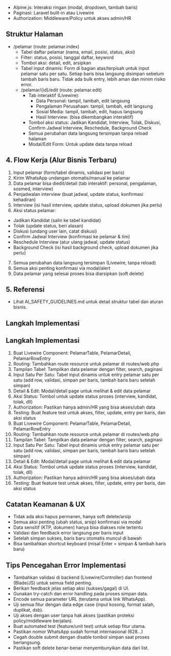 - Alpine.js: Interaksi ringan (modal, dropdown, tambah baris)
- Paginasi: Laravel built-in atau Livewire
- Authorization: Middleware/Policy untuk akses admin/HR

## Struktur Halaman
- /pelamar (route: pelamar.index)
    - Tabel daftar pelamar (nama, email, posisi, status, aksi)
    - Filter: status, posisi, tanggal daftar, keyword
    - Tombol aksi: detail, edit, arsipkan
    - Tabel input dinamis: Form di bagian atas/terpisah untuk input pelamar satu per satu. Setiap baris bisa langsung disimpan sebelum tambah baris baru. Tidak ada bulk entry, lebih aman dan minim risiko error.
  - /pelamar/{id}/edit (route: pelamar.edit)
    - Tab interaktif (Livewire):
        - Data Personal: tampil, tambah, edit langsung
        - Pengalaman Perusahaan: tampil, tambah, edit langsung
        - Sosial Media: tampil, tambah, edit, hapus langsung
        - Hasil Interview: (bisa dikembangkan interaktif)
    - Tombol aksi status: Jadikan Kandidat, Interview, Tolak, Diskusi, Confirm Jadwal Interview, Reschedule, Background Check
    - Semua perubahan data langsung tersimpan tanpa reload halaman
    - Modal/Edit Form: Untuk update data tanpa reload
## 4. Flow Kerja (Alur Bisnis Terbaru)
1. Input pelamar (form/tabel dinamis, validasi per baris)
2. Kirim WhatsApp undangan otomatis/manual ke pelamar
3. Data pelamar bisa diedit/detail (tab interaktif: personal, pengalaman, sosmed, interview)
4. Penjadwalan interview (buat jadwal, update status, konfirmasi kehadiran)
5. Interview (isi hasil interview, update status, upload dokumen jika perlu)
6. Aksi status pelamar:
  - Jadikan Kandidat (salin ke tabel kandidat)
  - Tolak (update status, beri alasan)
  - Diskusi (undang user lain, catat diskusi)
  - Confirm Jadwal Interview (konfirmasi ke pelamar & tim)
  - Reschedule Interview (atur ulang jadwal, update status)
  - Background Check (isi hasil background check, upload dokumen jika perlu)
7. Semua perubahan data langsung tersimpan (Livewire, tanpa reload)
8. Semua aksi penting konfirmasi via modal/alert
9. Data pelamar yang selesai proses bisa diarsipkan (soft delete)

## 5. Referensi
- Lihat AI_SAFETY_GUIDELINES.md untuk detail struktur tabel dan aturan bisnis.

## Langkah Implementasi
## Langkah Implementasi
1. Buat Livewire Component: PelamarTable, PelamarDetail, PelamarRowEntry
2. Routing: Tambahkan route resource untuk pelamar di routes/web.php
3. Tampilan Tabel: Tampilkan data pelamar dengan filter, search, paginasi
4. Input Satu Per Satu: Tabel input dinamis untuk entry pelamar satu per satu (add row, validasi, simpan per baris, tambah baris baru setelah simpan)
5. Detail & Edit: Modal/detail page untuk melihat & edit data pelamar
6. Aksi Status: Tombol untuk update status proses (interview, kandidat, tolak, dll)
7. Authorization: Pastikan hanya admin/HR yang bisa akses/ubah data
8. Testing: Buat feature test untuk akses, filter, update, entry per baris, dan aksi status
1. Buat Livewire Component: PelamarTable, PelamarDetail, PelamarRowEntry
2. Routing: Tambahkan route resource untuk pelamar di routes/web.php
3. Tampilan Tabel: Tampilkan data pelamar dengan filter, search, paginasi
4. Input Satu Per Satu: Tabel input dinamis untuk entry pelamar satu per satu (add row, validasi, simpan per baris, tambah baris baru setelah simpan)
5. Detail & Edit: Modal/detail page untuk melihat & edit data pelamar
6. Aksi Status: Tombol untuk update status proses (interview, kandidat, tolak, dll)
7. Authorization: Pastikan hanya admin/HR yang bisa akses/ubah data
8. Testing: Buat feature test untuk akses, filter, update, entry per baris, dan aksi status

## Catatan Keamanan & UX
- Tidak ada aksi hapus permanen, hanya soft delete/arsip
- Semua aksi penting (ubah status, arsip) konfirmasi via modal
- Data sensitif (KTP, dokumen) hanya bisa diakses role tertentu
- Validasi dan feedback error langsung per baris input
- Setelah simpan sukses, baris baru otomatis muncul di bawah
- Bisa tambahkan shortcut keyboard (misal Enter = simpan & tambah baris baru)

## Tips Pencegahan Error Implementasi
- Tambahkan validasi di backend (Livewire/Controller) dan frontend (Blade/JS) untuk semua field penting.
- Berikan feedback jelas setiap aksi (sukses/gagal) di UI.
- Gunakan try-catch dan error handling pada proses simpan data.
- Encode semua parameter URL (terutama untuk link WhatsApp).
- Uji semua fitur dengan data edge case (input kosong, format salah, duplikat, dsb).
- Uji akses dengan user tanpa hak akses (pastikan proteksi policy/middleware berjalan).
- Buat automated test (feature/unit test) untuk setiap fitur utama.
- Pastikan nomor WhatsApp sudah format internasional (628...)
- Cegah double submit dengan disable tombol simpan saat proses berlangsung.
- Pastikan soft delete benar-benar menyembunyikan data dari list.
